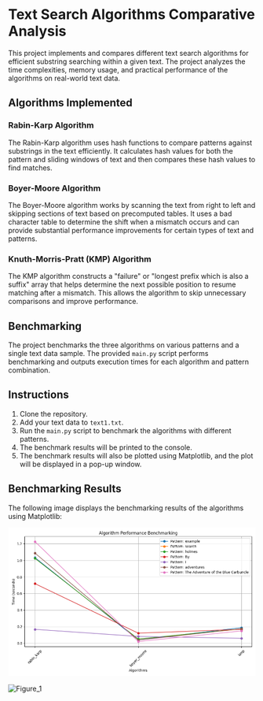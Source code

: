 # Text Search Algorithms Comparative Analysis

This project implements and compares different text search algorithms for efficient substring searching within a given text. The project analyzes the time complexities, memory usage, and practical performance of the algorithms on real-world text data.

## Algorithms Implemented

### Rabin-Karp Algorithm

The Rabin-Karp algorithm uses hash functions to compare patterns against substrings in the text efficiently. It calculates hash values for both the pattern and sliding windows of text and then compares these hash values to find matches.

### Boyer-Moore Algorithm

The Boyer-Moore algorithm works by scanning the text from right to left and skipping sections of text based on precomputed tables. It uses a bad character table to determine the shift when a mismatch occurs and can provide substantial performance improvements for certain types of text and patterns.

### Knuth-Morris-Pratt (KMP) Algorithm

The KMP algorithm constructs a "failure" or "longest prefix which is also a suffix" array that helps determine the next possible position to resume matching after a mismatch. This allows the algorithm to skip unnecessary comparisons and improve performance.

## Benchmarking

The project benchmarks the three algorithms on various patterns and a single text data sample. The provided `main.py` script performs benchmarking and outputs execution times for each algorithm and pattern combination.

## Instructions

1. Clone the repository.
2. Add your text data to `text1.txt`.
3. Run the `main.py` script to benchmark the algorithms with different patterns.
4. The benchmark results will be printed to the console.
5. The benchmark results will also be plotted using Matplotlib, and the plot will be displayed in a pop-up window.

## Benchmarking Results

The following image displays the benchmarking results of the algorithms using Matplotlib:

![Benchmark Results](Figure_1.png)


![Figure_1](https://github.com/beiyonder/text-search-algorithms-python/assets/86228410/2492ee91-0794-47bf-8647-b507c27cec36)



